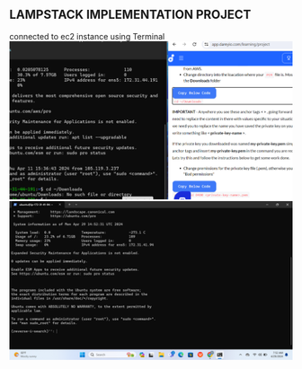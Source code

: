 ## LAMPSTACK IMPLEMENTATION PROJECT
connected to ec2 instance using Terminal 
![lamp](./1_lamp.png)
![2](./Lamp_2.png)
